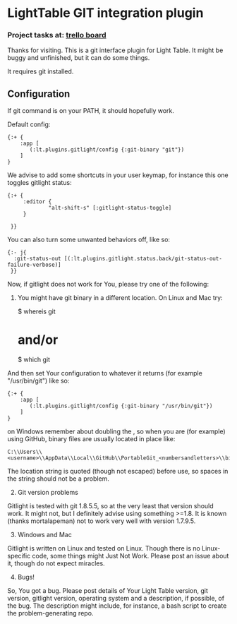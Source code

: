 LightTable GIT integration plugin
=================================
### Project tasks at: [trello board](https://trello.com/b/kg27zMc3/lighttable-gitlight)

Thanks for visiting.  This is a git interface plugin for Light Table.  It might
be buggy and unfinished, but it can do some things.

It requires git installed.


Configuration
-------------

If git command is on your PATH, it should hopefully work.

Default config:

    {:+ {
        :app [
           (:lt.plugins.gitlight/config {:git-binary "git"})
        ]
    }

We advise to add some shortcuts in your user keymap, for instance this one
toggles gitlight status:

    {:+ {
         :editor {
                 "alt-shift-s" [:gitlight-status-toggle]
         }

     }}

You can also turn some unwanted behaviors off, like so:

    {:- j{
      :git-status-out [(:lt.plugins.gitlight.status.back/git-status-out-failure-verbose)]
     }}


Now, if gitlight does not work for You, please try one of the following:

1.  You might have git binary in a different location.
On Linux and Mac try:

    $ whereis git
    # and/or
    $ which git

And then set Your configuration to whatever it returns (for example
"/usr/bin/git") like so:

    {:+ {
        :app [
           (:lt.plugins.gitlight/config {:git-binary "/usr/bin/git"})
        ]
    }

on Windows remember about doubling the \, so when you are (for example) using
GitHub, binary files are usually located in place like:

    C:\\Users\\<username>\\AppData\\Local\\GitHub\\PortableGit_<numbersandletters>\\bin\\git.exe

The location string is quoted (though not escaped) before use, so spaces in the
string should not be a problem.


2. Git version problems

Gitlight is tested with git 1.8.5.5, so at the very least that version should
work.  It might not, but I definitely advise using something >=1.8.  It is
known (thanks mortalapeman) not to work very well with version 1.7.9.5.


3. Windows and Mac

Gitlight is written on Linux and tested on Linux.  Though there is no
Linux-specific code, some things might Just Not Work.  Please post an issue
about it, though do not expect miracles.


4. Bugs!

So, You got a bug.  Please post details of Your Light Table version, git
version, gitlight version, operating system and a description, if possible, of
the bug.  The description might include, for instance, a bash script to create
the problem-generating repo.

